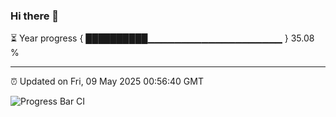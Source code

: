### Hi there 👋

⏳ Year progress { ██████████▁▁▁▁▁▁▁▁▁▁▁▁▁▁▁▁▁▁▁▁ } 35.08 %

---

⏰ Updated on Fri, 09 May 2025 00:56:40 GMT

![Progress Bar CI](https://github.com/Shyam-Makwana/GitHub-Actions-Demo/workflows/Progress%20Bar%20CI/badge.svg)
